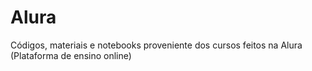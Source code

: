 # Alura
Códigos, materiais e notebooks proveniente dos cursos feitos na Alura (Plataforma de ensino online)
